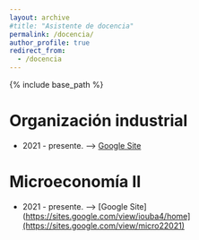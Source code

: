 ```yaml
---
layout: archive
#title: "Asistente de docencia"
permalink: /docencia/
author_profile: true
redirect_from:
  - /docencia
---
```


{% include base_path %}

Organización industrial 
======
* 2021 - presente. --> [Google Site](https://sites.google.com/view/iouba4/home) 


Microeconomía II
======
* 2021 - presente. --> [Google Site](https://sites.google.com/view/iouba4/home](https://sites.google.com/view/micro22021) 
